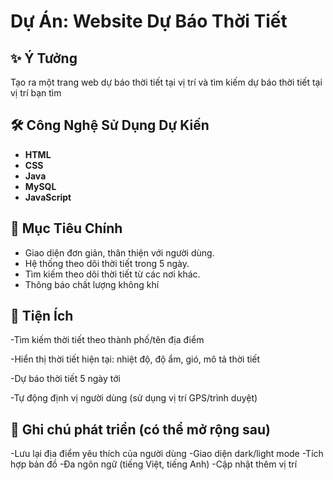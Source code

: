 # Dự Án: Website Dự Báo Thời Tiết

## ✨ Ý Tưởng

Tạo ra một trang web dự báo thời tiết tại vị trí và tìm kiếm dự báo thời tiết tại vị trí bạn tìm

## 🛠️ Công Nghệ Sử Dụng Dự Kiến

- **HTML**
- **CSS**
- **Java**
- **MySQL**
- **JavaScript**

## 🚀 Mục Tiêu Chính

- Giao diện đơn giản, thân thiện với người dùng.
- Hệ thống theo dõi thời tiết trong 5 ngày.
- Tìm kiếm theo dõi thời tiết từ các nơi khác.
- Thông báo chất lượng không khí

## 🧩 Tiện Ích

-Tìm kiếm thời tiết theo thành phố/tên địa điểm

-Hiển thị thời tiết hiện tại: nhiệt độ, độ ẩm, gió, mô tả thời tiết

-Dự báo thời tiết 5 ngày tới

-Tự động định vị người dùng (sử dụng vị trí GPS/trình duyệt)


## 📌 Ghi chú phát triển (có thể mở rộng sau)

-Lưu lại địa điểm yêu thích của người dùng
-Giao diện dark/light mode
-Tích hợp bản đồ
-Đa ngôn ngữ (tiếng Việt, tiếng Anh)
-Cập nhật thêm vị trí
